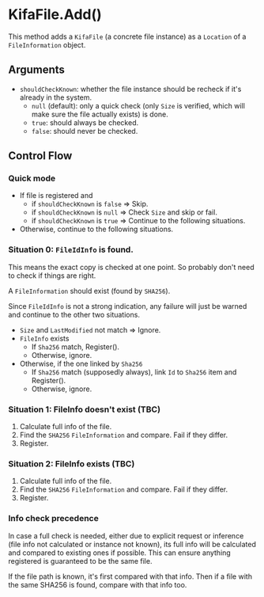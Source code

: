 # KifaFile.Add()

This method adds a `KifaFile` (a concrete file instance) as a `Location` of a `FileInformation` object.

## Arguments

- `shouldCheckKnown`: whether the file instance should be recheck if it's already in the system.
    - `null` (default): only a quick check (only `Size` is verified, which will make sure the file actually exists) is
      done.
    - `true`: should always be checked.
    - `false`: should never be checked.

## Control Flow

### Quick mode

- If file is registered and
    - if `shouldCheckKnown` is `false` => Skip.
    - if `shouldCheckKnown` is `null` => Check `Size` and skip or fail.
    - if `shouldCheckKnown` is `true` => Continue to the following situations.
- Otherwise, continue to the following situations.

### Situation 0: `FileIdInfo` is found.

This means the exact copy is checked at one point. So probably don't need to check if things are right.

A `FileInformation` should exist (found by `SHA256`).

Since `FileIdInfo` is not a strong indication, any failure will just be warned and continue to the other two situations.

- `Size` and `LastModified` not match => Ignore.
- `FileInfo` exists
    - If `Sha256` match, Register().
    - Otherwise, ignore.
- Otherwise, if the one linked by `Sha256`
    - If `Sha256` match (supposedly always), link `Id` to `Sha256` item and Register().
    - Otherwise, ignore.

### Situation 1: FileInfo doesn't exist (TBC)

1. Calculate full info of the file.
2. Find the `SHA256` `FileInformation` and compare. Fail if they differ.
3. Register.

### Situation 2: FileInfo exists (TBC)

1. Calculate full info of the file.
2. Find the `SHA256` `FileInformation` and compare. Fail if they differ.
3. Register.

### Info check precedence

In case a full check is needed, either due to explicit request or inference (file info not calculated or
instance not known), its full info will be calculated and compared to existing ones if possible. This can ensure
anything registered is guaranteed to be the same file.

If the file path is known, it's first compared with that info.
Then if a file with the same SHA256 is found, compare with that info too.